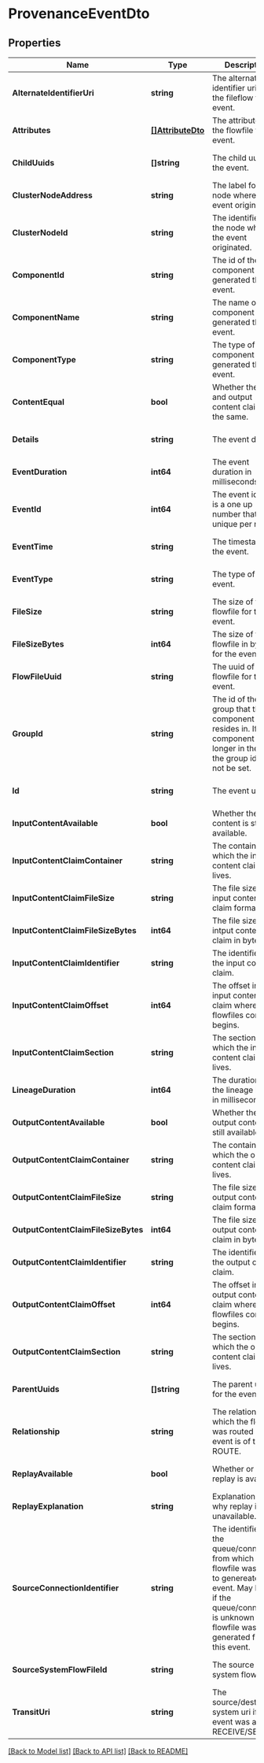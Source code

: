 # ProvenanceEventDto

## Properties
Name | Type | Description | Notes
------------ | ------------- | ------------- | -------------
**AlternateIdentifierUri** | **string** | The alternate identifier uri for the fileflow for the event. | [optional] [default to null]
**Attributes** | [**[]AttributeDto**](AttributeDTO.md) | The attributes of the flowfile for the event. | [optional] [default to null]
**ChildUuids** | **[]string** | The child uuids for the event. | [optional] [default to null]
**ClusterNodeAddress** | **string** | The label for the node where the event originated. | [optional] [default to null]
**ClusterNodeId** | **string** | The identifier for the node where the event originated. | [optional] [default to null]
**ComponentId** | **string** | The id of the component that generated the event. | [optional] [default to null]
**ComponentName** | **string** | The name of the component that generated the event. | [optional] [default to null]
**ComponentType** | **string** | The type of the component that generated the event. | [optional] [default to null]
**ContentEqual** | **bool** | Whether the input and output content claim is the same. | [optional] [default to null]
**Details** | **string** | The event details. | [optional] [default to null]
**EventDuration** | **int64** | The event duration in milliseconds. | [optional] [default to null]
**EventId** | **int64** | The event id. This is a one up number thats unique per node. | [optional] [default to null]
**EventTime** | **string** | The timestamp of the event. | [optional] [default to null]
**EventType** | **string** | The type of the event. | [optional] [default to null]
**FileSize** | **string** | The size of the flowfile for the event. | [optional] [default to null]
**FileSizeBytes** | **int64** | The size of the flowfile in bytes for the event. | [optional] [default to null]
**FlowFileUuid** | **string** | The uuid of the flowfile for the event. | [optional] [default to null]
**GroupId** | **string** | The id of the group that the component resides in. If the component is no longer in the flow, the group id will not be set. | [optional] [default to null]
**Id** | **string** | The event uuid. | [optional] [default to null]
**InputContentAvailable** | **bool** | Whether the input content is still available. | [optional] [default to null]
**InputContentClaimContainer** | **string** | The container in which the input content claim lives. | [optional] [default to null]
**InputContentClaimFileSize** | **string** | The file size of the input content claim formatted. | [optional] [default to null]
**InputContentClaimFileSizeBytes** | **int64** | The file size of the intput content claim in bytes. | [optional] [default to null]
**InputContentClaimIdentifier** | **string** | The identifier of the input content claim. | [optional] [default to null]
**InputContentClaimOffset** | **int64** | The offset into the input content claim where the flowfiles content begins. | [optional] [default to null]
**InputContentClaimSection** | **string** | The section in which the input content claim lives. | [optional] [default to null]
**LineageDuration** | **int64** | The duration since the lineage began, in milliseconds. | [optional] [default to null]
**OutputContentAvailable** | **bool** | Whether the output content is still available. | [optional] [default to null]
**OutputContentClaimContainer** | **string** | The container in which the output content claim lives. | [optional] [default to null]
**OutputContentClaimFileSize** | **string** | The file size of the output content claim formatted. | [optional] [default to null]
**OutputContentClaimFileSizeBytes** | **int64** | The file size of the output content claim in bytes. | [optional] [default to null]
**OutputContentClaimIdentifier** | **string** | The identifier of the output content claim. | [optional] [default to null]
**OutputContentClaimOffset** | **int64** | The offset into the output content claim where the flowfiles content begins. | [optional] [default to null]
**OutputContentClaimSection** | **string** | The section in which the output content claim lives. | [optional] [default to null]
**ParentUuids** | **[]string** | The parent uuids for the event. | [optional] [default to null]
**Relationship** | **string** | The relationship to which the flowfile was routed if the event is of type ROUTE. | [optional] [default to null]
**ReplayAvailable** | **bool** | Whether or not replay is available. | [optional] [default to null]
**ReplayExplanation** | **string** | Explanation as to why replay is unavailable. | [optional] [default to null]
**SourceConnectionIdentifier** | **string** | The identifier of the queue/connection from which the flowfile was pulled to genereate this event. May be null if the queue/connection is unknown or the flowfile was generated from this event. | [optional] [default to null]
**SourceSystemFlowFileId** | **string** | The source system flowfile id. | [optional] [default to null]
**TransitUri** | **string** | The source/destination system uri if the event was a RECEIVE/SEND. | [optional] [default to null]

[[Back to Model list]](../README.md#documentation-for-models) [[Back to API list]](../README.md#documentation-for-api-endpoints) [[Back to README]](../README.md)

